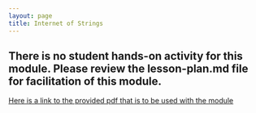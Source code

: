 ```yaml
---
layout: page
title: Internet of Strings
---
```


## There is no student hands-on activity for this module. Please review the lesson-plan.md file for facilitation of this module.

[Here is a link to the provided pdf that is to be used with the module](https://mlhale.github.io/nebraska-gencyber-modules/internet_of_strings/Internet_of_Strings.pdf)
